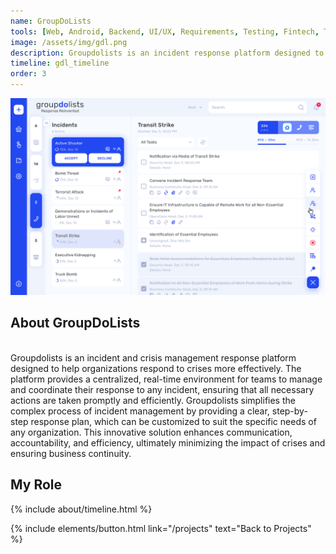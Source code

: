```yaml
---
name: GroupDoLists
tools: [Web, Android, Backend, UI/UX, Requirements, Testing, Fintech, Twilio]
image: /assets/img/gdl.png
description: Groupdolists is an incident response platform designed to help organizations respond to crises. The platform provides a centralized, real-time environment for teams to manage and coordinate their response to any incident, ensuring that all necessary actions are taken promptly and efficiently.
timeline: gdl_timeline
order: 3
---
```


![preview](/assets/img/gdl.png)
## About GroupDoLists 
<br>Groupdolists is an incident and crisis management response platform designed to help organizations respond to crises more effectively. The platform provides a centralized, real-time environment for teams to manage and coordinate their response to any incident, ensuring that all necessary actions are taken promptly and efficiently. Groupdolists simplifies the complex process of incident management by providing a clear, step-by-step response plan, which can be customized to suit the specific needs of any organization. This innovative solution enhances communication, accountability, and efficiency, ultimately minimizing the impact of crises and ensuring business continuity.

## My Role
<div class="row">
{% include about/timeline.html %}
</div>

<p class="text-center">
  {% include elements/button.html link="/projects" text="Back to Projects" %}
</p>